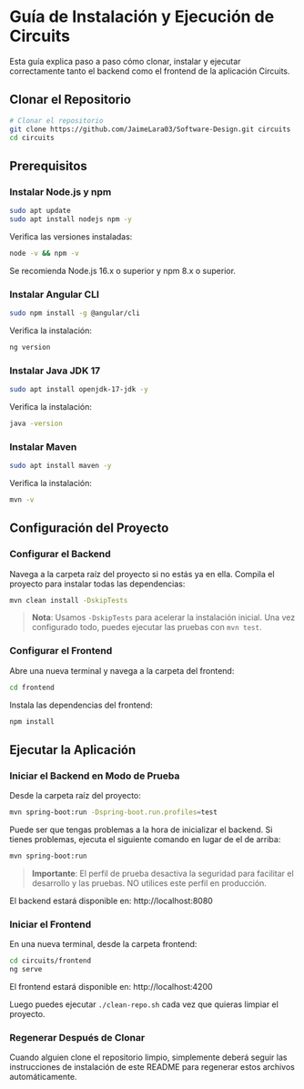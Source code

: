 # Guía de Instalación y Ejecución de Circuits

Esta guía explica paso a paso cómo clonar, instalar y ejecutar correctamente tanto el backend como el frontend de la aplicación Circuits.

## Clonar el Repositorio

```bash
# Clonar el repositorio
git clone https://github.com/JaimeLara03/Software-Design.git circuits
cd circuits
```

## Prerequisitos

### Instalar Node.js y npm

```bash
sudo apt update
sudo apt install nodejs npm -y
```

Verifica las versiones instaladas:

```bash
node -v && npm -v
```

Se recomienda Node.js 16.x o superior y npm 8.x o superior.

### Instalar Angular CLI

```bash
sudo npm install -g @angular/cli
```

Verifica la instalación:

```bash
ng version
```

### Instalar Java JDK 17

```bash
sudo apt install openjdk-17-jdk -y
```

Verifica la instalación:

```bash
java -version
```

### Instalar Maven

```bash
sudo apt install maven -y
```

Verifica la instalación:

```bash
mvn -v
```

## Configuración del Proyecto

### Configurar el Backend

Navega a la carpeta raíz del proyecto si no estás ya en ella.
Compila el proyecto para instalar todas las dependencias:

```bash
mvn clean install -DskipTests
```

> **Nota**: Usamos `-DskipTests` para acelerar la instalación inicial. Una vez configurado todo, puedes ejecutar las pruebas con `mvn test`.

### Configurar el Frontend

Abre una nueva terminal y navega a la carpeta del frontend:

```bash
cd frontend
```

Instala las dependencias del frontend:

```bash
npm install
```

## Ejecutar la Aplicación

### Iniciar el Backend en Modo de Prueba

Desde la carpeta raíz del proyecto:

```bash
mvn spring-boot:run -Dspring-boot.run.profiles=test
```

Puede ser que tengas problemas a la hora de inicializar el backend. Si tienes problemas, ejecuta el siguiente comando en lugar de el de arriba:

```bash
mvn spring-boot:run
```

> **Importante**: El perfil de prueba desactiva la seguridad para facilitar el desarrollo y las pruebas. NO utilices este perfil en producción.

El backend estará disponible en: http://localhost:8080

### Iniciar el Frontend

En una nueva terminal, desde la carpeta frontend:

```bash
cd circuits/frontend
ng serve
```

El frontend estará disponible en: http://localhost:4200

Luego puedes ejecutar `./clean-repo.sh` cada vez que quieras limpiar el proyecto.

### Regenerar Después de Clonar

Cuando alguien clone el repositorio limpio, simplemente deberá seguir las instrucciones de instalación de este README para regenerar estos archivos automáticamente.
